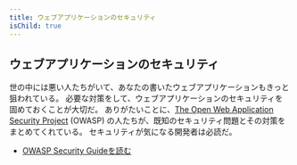 ```yaml
---
title: ウェブアプリケーションのセキュリティ
isChild: true
---
```


## ウェブアプリケーションのセキュリティ

世の中には悪い人たちがいて、あなたの書いたウェブアプリケーションもきっと狙われている。
必要な対策をして、ウェブアプリケーションのセキュリティを固めておくことが大切だ。
ありがたいことに、[The Open Web Application Security Project][1] (OWASP)
の人たちが、既知のセキュリティ問題とその対策をまとめてくれている。
セキュリティが気になる開発者は必読だ。

* [OWASP Security Guideを読む][2]

[1]: https://www.owasp.org/
[2]: https://www.owasp.org/index.php/Guide_Table_of_Contents
